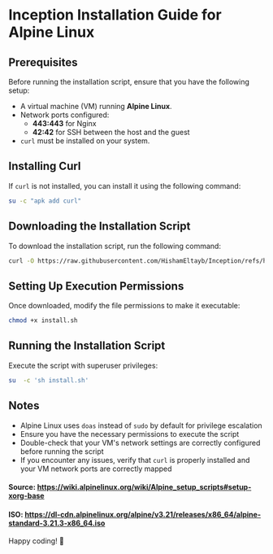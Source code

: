 # Inception Installation Guide for Alpine Linux


## Prerequisites
Before running the installation script, ensure that you have the following setup:

- A virtual machine (VM) running **Alpine Linux**.
- Network ports configured:
  - **443:443** for Nginx
  - **42:42** for SSH between the host and the guest
- `curl` must be installed on your system.

## Installing Curl
If `curl` is not installed, you can install it using the following command:
```sh
su -c "apk add curl"
```

## Downloading the Installation Script
To download the installation script, run the following command:
```sh
curl -O https://raw.githubusercontent.com/HishamEltayb/Inception/refs/heads/master/install_alpine/install.sh
```

## Setting Up Execution Permissions
Once downloaded, modify the file permissions to make it executable:
```sh
chmod +x install.sh
```

## Running the Installation Script
Execute the script with superuser privileges:
```sh
su  -c 'sh install.sh'
```

## Notes
- Alpine Linux uses `doas` instead of `sudo` by default for privilege escalation
- Ensure you have the necessary permissions to execute the script
- Double-check that your VM's network settings are correctly configured before running the script
- If you encounter any issues, verify that `curl` is properly installed and your VM network ports are correctly mapped




#### **Source**: https://wiki.alpinelinux.org/wiki/Alpine_setup_scripts#setup-xorg-base

#### **ISO**: https://dl-cdn.alpinelinux.org/alpine/v3.21/releases/x86_64/alpine-standard-3.21.3-x86_64.iso

Happy coding! 🚀
